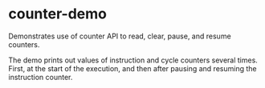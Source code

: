 # counter-demo

Demonstrates use of counter API to read, clear, pause, and resume counters.

The demo prints out values of instruction and cycle counters several times.
First, at the start of the execution, and then after pausing and resuming
the instruction counter.

